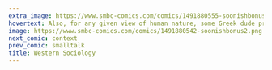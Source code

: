 ```yaml
---
extra_image: https://www.smbc-comics.com/comics/1491880555-soonishbonus2after.png
hovertext: Also, for any given view of human nature, some Greek dude probably said it first.
image: https://www.smbc-comics.com/comics/1491880542-soonishbonus2.png
next_comic: context
prev_comic: smalltalk
title: Western Sociology
---
```


